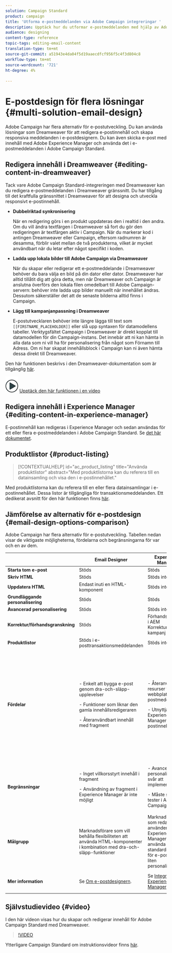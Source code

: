 ```yaml
---
solution: Campaign Standard
product: campaign
title: 'Utforma e-postmeddelanden via Adobe Campaign integreringar '
description: Upptäck hur du utformar e-postmeddelanden med hjälp av Adobe Campaign integreringar i e-postdesignern.
audience: designing
content-type: reference
topic-tags: editing-email-content
translation-type: tm+mt
source-git-commit: a51943e4da04f5d19aaecdfcf956f5c4f3d804c8
workflow-type: tm+mt
source-wordcount: '721'
ht-degree: 4%

---
```



# E-postdesign för flera lösningar {#multi-solution-email-design}

Adobe Campaign har flera alternativ för e-postutveckling. Du kan använda lösningar som Dreamweaver för att redigera e-postinnehåll och skapa responsiva meddelanden i e-postdesignern. Du kan även skicka e-post med innehåll med Adobe Experience Manager och använda det i e-postmeddelanden i Adobe Campaign Standard.

## Redigera innehåll i Dreamweaver {#editing-content-in-dreamweaver}

Tack vare Adobe Campaign Standard-integreringen med Dreamweaver kan du redigera e-postmeddelanden i Dreamweaver gränssnitt. Du har tillgång till det kraftfulla gränssnittet i Dreamweaver för att designa och utveckla responsivt e-postinnehåll.

* **Dubbelriktad synkronisering**

   När en redigering görs i en produkt uppdateras den i realtid i den andra. Om du vill ändra textfärgen i Dreamweaver så fort du gör den redigeringen är textfärgen aktiv i Campaign. När du markerar kod i antingen Dreamweaver eller Campaign, eftersom radnumren är desamma, förblir valet mellan de två produkterna, vilket är mycket användbart när du letar efter något specifikt i koden.

* **Ladda upp lokala bilder till Adobe Campaign via Dreamweaver**

   När du skapar eller redigerar ett e-postmeddelande i Dreamweaver behöver du bara välja en bild på din dator eller dator. Dreamweaver har alltid tillåtit dig att göra detta, men när Dreamweaver och Campaign är anslutna överförs den lokala filen omedelbart till Adobe Campaign-servern: behöver inte ladda upp bilder manuellt när innehållet ändras. Dessutom säkerställer det att de senaste bilderna alltid finns i Campaign.

* **Lägg till kampanjanpassning i Dreamweaver**

   E-postutvecklaren behöver inte längre lägga till text som `[[FIRSTNAME_PLACEHOLDER]]` eller slå upp syntaxen för datamodellens tabeller. Verktygsfältet Campaign i Dreamweaver är direkt kopplat till datamodellen för din Campaign-instans. Det innebär att ni kan hämta in alla data som ni vill ha för personalisering från något som Förnamn till Adress. Om ni har skapat innehållsblock i Campaign kan ni även hämta dessa direkt till Dreamweaver.

Den här funktionen beskrivs i den Dreamweaver-dokumentation som är tillgänglig [här](https://helpx.adobe.com/se/dreamweaver/using/working-with-dreamweaver-and-campaign.html).

![](assets/do-not-localize/how-to-video.png) [Upptäck den här funktionen i en video](#video)

## Redigera innehåll i Experience Manager {#editing-content-in-experience-manager}

E-postinnehåll kan redigeras i Experience Manager och sedan användas för ett eller flera e-postmeddelanden i Adobe Campaign Standard. Se [det här dokumentet](../../integrating/using/integrating-with-experience-manager.md).

## Produktlistor {#product-listing}

>[!CONTEXTUALHELP]
>id="ac_product_listing"
>title="Använda produktlistor"
>abstract="Med produktlistorna kan du referera till en datainsamling och visa den i e-postinnehållet."

Med produktlistorna kan du referera till en eller flera datainsamlingar i e-postinnehållet. Dessa listor är tillgängliga för transaktionsmeddelanden. Ett dedikerat avsnitt för den här funktionen finns [här](../../channels/using/editing-transactional-message.md#using-product-listings-in-a-transactional-message).

## Jämförelse av alternativ för e-postdesign {#email-design-options-comparison}

Adobe Campaign har flera alternativ för e-postutveckling. Tabellen nedan visar de viktigaste möjligheterna, fördelarna och begränsningarna för var och en av dem.

<table> 
 <thead> 
  <tr> 
   <th> </th> 
   <th> Email Designer<br /> </th> 
   <th> Experience Manager<br /> </th> 
   <th> Dreamweaver<br /> </th> 
  </tr> 
 </thead> 
 <tbody> 
  <tr> 
   <td> <strong>Starta tom e-post</strong><br /> </td> 
   <td> Stöds<br /> </td> 
   <td> Stöds<br /> </td> 
   <td> Stöds<br /> </td> 
  </tr> 
  <tr> 
   <td> <strong>Skriv HTML</strong><br /> </td> 
   <td> Stöds<br /> </td> 
   <td> Stöds inte<br /> </td> 
   <td> Stöds<br /> </td> 
  </tr> 
  <tr> 
   <td> <strong>Uppdatera HTML</strong><br /> </td> 
   <td> Endast inuti en HTML-komponent<br /> </td> 
   <td> Stöds inte<br /> </td> 
   <td> Stöds<br /> </td> 
  </tr> 
  <tr> 
   <td> <strong>Grundläggande personalisering</strong><br /> </td> 
   <td> Stöds<br /> </td> 
   <td> Stöds<br /> </td> 
   <td> Stöds<br /> </td> 
  </tr> 
  <tr> 
   <td> <strong>Avancerad personalisering</strong><br /> </td> 
   <td> Stöds<br /> </td> 
   <td> Stöds inte<br /> </td> 
   <td> Stöds inte<br /> </td> 
  </tr> 
  <tr> 
   <td> <strong>Korrektur/förhandsgranskning</strong><br /> </td> 
   <td> Stöds<br /> </td> 
   <td> Förhandsgranska i AEM<br /> Korrektur i kampanj<br /> </td> 
   <td> Förhandsgranska och granska i Campaign<br /> </td> 
  </tr> 
  <tr> 
   <td> <strong>Produktlistor</strong><br /> </td> 
   <td> Stöds i e-posttransaktionsmeddelanden<br /> </td> 
   <td> Stöds inte<br /> </td> 
   <td> Stöds inte<br /> </td> 
  </tr> 
  <tr> 
   <td> <strong>Fördelar</strong><br /> </td> 
   <td> 
     <p>- Enkelt att bygga e-post genom dra-och-släpp-upplevelser</p>
     <p>- Funktioner som liknar den gamla innehållsredigeraren</p>
     <p>- Återanvändbart innehåll med fragment</p>
  </td> 
   <td> 
     <p>- Återanvända resurser från webbplatsen i e-postmeddelanden</p>
     <p>- Utnyttja Experience Manager i e-postinnehåll</p>
    </td> 
   <td> 
    <p>- Möjlighet för utvecklare att direkt koda ett e-postmeddelande</p>
    <p>- Dubbelriktad synkronisering</p>
    <p>- Redigera offline i Dreamweaver och synkronisera senare</p>
    <p>- Överföra bilder till Adobe Campaign via Dreamweaver</p>
  </td> 
  </tr> 
  <tr> 
   <td> <strong>Begränsningar</strong><br /> </td> 
   <td> 
     <p>- Inget villkorsstyrt innehåll i fragment</p>
     <p>- Användning av fragment i Experience Manager är inte möjligt</p>
  </td> 
   <td> 
     <p>- Avancerad personalisering är svår att implementera</p>
     <p>- Måste skicka tester i Adobe Campaign</p>
  </td> 
   <td> Dynamiskt innehåll stöds inte<br /> </td> 
  </tr> 
  <tr> 
   <td> <strong>Målgrupp</strong><br /> </td> 
   <td> Marknadsförare som vill behålla flexibiliteten att använda HTML-komponenter i kombination med dra-och-släpp-funktioner<br /> </td> 
   <td> Marknadsförare som redan använder Experience Manager som vill använda standardmallar för e-post med liten personalisering<br /> </td> 
   <td> Utvecklare som vill koda e-postinnehåll och integrera direkt med Adobe Campaign<br /> </td> 
  </tr> 
  <tr> 
   <td> <strong>Mer information</strong><br /> </td> 
   <td> Se <a href="../../designing/using/designing-content-in-adobe-campaign.md">Om e-postdesignern</a>.<br /> </td> 
   <td> Se <a href="../../integrating/using/integrating-with-experience-manager.md">Integrera med Experience Manager</a>.<br /> </td> 
   <td> Se <a href="https://helpx.adobe.com/dreamweaver/using/working-with-dreamweaver-and-campaign.html">Dreamweaver och Campaign</a> och se den här <a href="#video">videon</a>.<br /> </td> 
  </tr> 
 </tbody> 
</table>

## Självstudievideo {#video}

I den här videon visas hur du skapar och redigerar innehåll för Adobe Campaign Standard med Dreamweaver.

>[!VIDEO](https://video.tv.adobe.com/v/23121?quality=12&captions=eng)

Ytterligare Campaign Standard om instruktionsvideor finns [här](https://experienceleague.adobe.com/docs/campaign-standard-learn/tutorials/overview.html?lang=sv).
